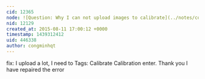 ```yaml
---
cid: 12365
node: ![Question: Why I can not upload images to calibrate](../notes/congminhqt/08-10-2015/question-why-i-can-not-upload-images-to-calibrate)
nid: 12129
created_at: 2015-08-11 17:00:12 +0000
timestamp: 1439312412
uid: 446338
author: congminhqt
---
```


fix:
I upload a lot, I need to Tags: Calibrate  Calibration enter.
Thank you I have repaired the error